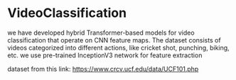 # VideoClassification

we have developed hybrid Transformer-based models for video classification that operate on CNN feature maps.  The dataset consists of videos categorized into different actions, like cricket shot, punching, biking, etc.  we use pre-trained InceptionV3 network for feature extraction

dataset from this link:
https://www.crcv.ucf.edu/data/UCF101.php
